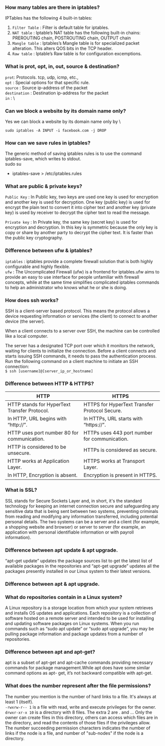 ###  How many tables are there in iptables? 
  IPTables has the following 4 built-in tables: 
   1. `Filter Table` : Filter is default table for iptables. 
   2. `NAT table` : Iptable’s NAT table has the following built-in chains: 
       PREROUTING chain, POSTROUTING chain, OUTPUT chain 
   3. `Mangle table` : Iptables’s Mangle table is for specialized packet alteration. This alters QOS bits in the TCP header. 
   4. `Raw table` : Iptable’s Raw table is for configuration excemptions. 
### What is prot, opt, in, out, source & destination?
  `prot`: Protocols. tcp, udp, icmp, etc., \
  `opt` : Special options for that specific rule. \
  `source`  : Source ip-address of the packet \
  `destination` : Destination ip-address for the packet \
  `in` :                                           \
  
  ### Can we block a website by its domain name only?
   Yes we can block a website by its domain name only by \
   ```
   sudo iptables -A INPUT -i facebook.com -j DROP
   ```
 ### How can we save rules in iptables?
 The generic method of saving iptables rules is to use the command iptables-save, which writes to stdout. \
 sudo su
 * iptables-save > /etc/iptables.rules

### What are public & private keys?
 `Public Key`  : In Public key, two keys are used one key is used for encryption and another key is used for decryption. One key (public key) is used for 
   encrypt the plain text to convert it into cipher text and another key (private key) is used by receiver to decrypt the cipher text to read the message.
   
   `Private key` : In Private key, the same key (secret key) is used for encryption and decryption. In this key is symmetric because the only key is copy or share by 
   another party to decrypt the cipher text. It is faster than the public key cryptography.

  ### Difference between ufw & iptables?
   `iptables` : iptables provide a complete firewall solution that is both highly configurable and highly flexible.\
   `ufw` : The Uncomplicated Firewall (ufw) is a frontend for iptables.ufw aims to provide an easy to use interface for people unfamiliar with firewall concepts, while at the same time simplifies complicated iptables commands to help an administrator who knows what he or she is doing.






### How does ssh works?
  SSH is a client-server based protocol. This means the protocol allows a device requesting information or services (the client) to connect to another device (the server). 

When a client connects to a server over SSH, the machine can be controlled like a local computer. 

The server has a designated TCP port over which it monitors the network, waiting for clients to initialize the connection. Before a client connects and starts issuing SSH commands, it needs to pass the authentication process.\
Run the following command on a client machine to initiate an SSH connection: \
`$ ssh [username]@[server_ip_or_hostname]`

### Difference between HTTP & HTTPS?
| HTTP | HTTPS |
|----------------------------|-------------------------------------|
|HTTP stands for HyperText Transfer Protocol.| HTTPS for HyperText Transfer Protocol Secure.|
|In HTTP, URL begins with “http://”.|In HTTPs, URL starts with “https://”.|
|HTTP uses port number 80 for communication. | HTTPs uses 443 port number for communication.|
|HTTP is considered to be unsecure. | HTTPs is considered as secure.|
|HTTP works at Application Layer.| HTTPS works at Transport Layer.|
|In HTTP, Encryption is absent. | Encryption is present in HTTPS.|

### What is SSL?
 SSL stands for Secure Sockets Layer and, in short, it's the standard technology for keeping an internet connection secure and safeguarding any sensitive data that is being sent between two systems, preventing criminals from reading and modifying any information transferred, including potential personal details. The two systems can be a server and a client (for example, a shopping website and browser) or server to server (for example, an application with personal identifiable information or with payroll information).
 
### Difference between apt update & apt upgrade.
“apt-get update” updates the package sources list to get the latest list of available packages in the repositories and “apt-get upgrade” updates all the packages presently installed in our Linux system to their latest versions.

### Difference between apt & apt upgrade.




### What do repositories contain in a Linux system?
 A Linux repository is a storage location from which your system retrieves and installs OS updates and applications. Each repository is a collection of software hosted on a remote server and intended to be used for installing and updating software packages on Linux systems. When you run commands such as “sudo apt update” or “sudo apt upgrade”, you may be pulling package information and package updates from a number of repositories.
 
 ### Difference between apt and apt-get?
 apt is a subset of apt-get and apt-cache commands providing necessary commands for package management.While apt does have some similar command options as apt-    get, it’s not backward compatible with apt-get.
 
 ### What does the number represent after the file permissions?
  The number you mention is the number of hard links to a file. It's always at least 1 (itself). \
  `-rwxrw-r-- 1` is a file with read, write and execute privileges for the owner. \
  `drwxr-xr-x 10` is a directory with 8 files. The extra 2 are . and ... Only the owner can create files in this directory, others can access which files are in the directory, and read the contents of those files if the privileges allow. \
  The number succeeding permission characters indicates the number of links if the node is a file, and number of "sub-nodes" if the node is a directory.


   
   
















